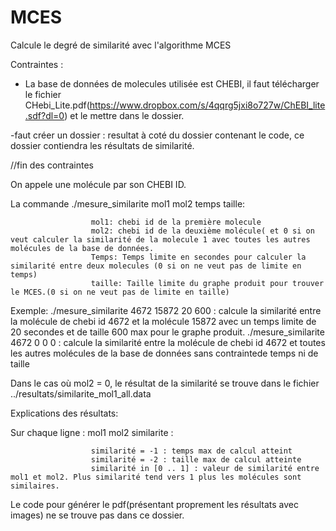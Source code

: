 # MCES
Calcule le degré de similarité avec l'algorithme MCES

Contraintes :

- La base de données de molecules utilisée est CHEBI, il faut télécharger le fichier CHebi_Lite.pdf(https://www.dropbox.com/s/4qqrg5jxi8o727w/ChEBI_lite.sdf?dl=0) et le mettre dans le dossier.

-faut créer un dossier : resultat à coté du dossier contenant le code, ce dossier contiendra les résultats de similarité.


//fin des contraintes

On appele une molécule par son CHEBI ID.

La commande ./mesure_similarite mol1 mol2 temps taille: 

                      mol1: chebi id de la première molecule
                      mol2: chebi id de la deuxième molécule( et 0 si on veut calculer la similarité de la molecule 1 avec toutes les autres molécules de la base de données.
                      Temps: Temps limite en secondes pour calculer la similarité entre deux molecules (0 si on ne veut pas de limite en temps)
                      taille: Taille limite du graphe produit pour trouver le MCES.(0 si on ne veut pas de limite en taille)
                      
                      
Exemple: ./mesure_similarite 4672 15872 20 600 : calcule la similarité entre la molécule de chebi id 4672 et la molécule 15872 avec un temps limite de 20 secondes et de taille 600 max pour le graphe produit.
        ./mesure_similarite 4672 0 0 0 : calcule la similarité entre la molécule de chebi id 4672 et toutes les autres molécules de la base de données sans contraintede temps ni de taille
        
        
Dans le cas où mol2 = 0, le résultat de la similarité se trouve dans le fichier ../resultats/similarite_mol1_all.data

Explications des résultats: 

Sur chaque ligne : mol1 mol2 similarite :

                      similarité = -1 : temps max de calcul atteint
                      similarité = -2 : taille max de calcul atteinte
                      similarité in [0 .. 1] : valeur de similarité entre mol1 et mol2. Plus similarité tend vers 1 plus les molécules sont similaires.
                      
                      
 Le code pour générer le pdf(présentant proprement les résultats avec images) ne se trouve pas dans ce dossier.
                    

